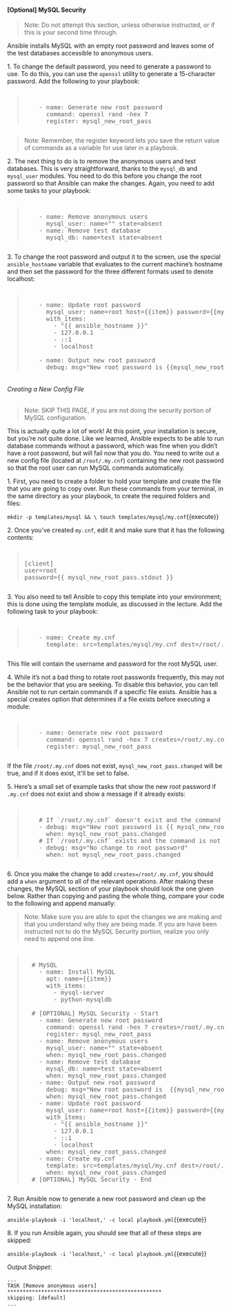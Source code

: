 #### [Optional] MySQL Security  
>Note: Do not attempt this section, unless otherwise instructed, or if this is your second time through.

Ansible installs MySQL with an empty root password and leaves some of the test databases accessible to anonymous users.

1\. To change the default password, you need to generate a password to use. To do this, you can use the `openssl` utility to generate a 15-character password. Add the following to your playbook:

<pre class="file" data-filename="playbook.yml"><blockquote>
    - name: Generate new root password
      command: openssl rand -hex 7
      register: mysql_new_root_pass
</blockquote></pre>

> Note: Remember, the register keyword lets you save the return value of commands as a variable for use later in a playbook.

2\. The next thing to do is to remove the anonymous users and test databases. This is very straightforward, thanks to the `mysql_db` and `mysql_user` modules. You need to do this before you change the root password so that Ansible can make the changes. Again, you need to add some tasks to your playbook:

<pre class="file" data-filename="playbook.yml"><blockquote>
    - name: Remove anonymous users
      mysql_user: name="" state=absent
    - name: Remove test database
      mysql_db: name=test state=absent
</blockquote></pre>

3\. To change the root password and output it to the screen, use the special `ansible_hostname` variable that evaluates to the current machine’s hostname and then set the password for the three different formats used to denote localhost:

<pre class="file" data-filename="playbook.yml"><blockquote>
    - name: Update root password
      mysql_user: name=root host={{item}} password={{mysql_new_root_pass.stdout}}
      with_items:
        - "{{ ansible_hostname }}"
        - 127.0.0.1
        - ::1
        - localhost

    - name: Output new root password
      debug: msg="New root password is {{mysql_new_root_pass.stdout}}"
</blockquote></pre>

###### Creating a New Config File

>Note: SKIP THIS PAGE, if you are not doing the security portion of MySQL configuration.

This is actually quite a lot of work! At this point, your installation is secure, but you’re not quite done. Like we learned, Ansible expects to be able to run database commands without a password, which was fine when you didn’t have a root password, but will fail now that you do. You need to write out a new config file (located at `/root/.my.cnf`) containing the new root password so that the root user can run MySQL commands automatically.

1\. First, you need to create a folder to hold your template and create the file that you are going to copy over. Run these commands from your terminal, in the same directory as your playbook, to create the required folders and files:

`mkdir -p templates/mysql && \
touch templates/mysql/my.cnf`{{execute}}

2\. Once you’ve created `my.cnf`, edit it and make sure that it has the following contents:

<pre class="file" data-filename="my.cnf"><blockquote>
[client]
user=root
password={{ mysql_new_root_pass.stdout }}
</blockquote></pre>

3\. You also need to tell Ansible to copy this template into your environment; this is done using the template module, as discussed in the lecture. Add the following task to your playbook:

<pre class="file" data-filename="playbook.yml"><blockquote>
    - name: Create my.cnf
      template: src=templates/mysql/my.cnf dest=/root/.my.cnf
</blockquote></pre>

This file will contain the username and password for the root MySQL user.

4\. While it’s not a bad thing to rotate root passwords frequently, this may not be the behavior that you are seeking. To disable this behavior, you can tell Ansible not to run certain commands if a specific file exists. Ansible has a special creates option that determines if a file exists before executing a module:

<pre class="file" data-filename="playbook.yml"><blockquote>
    - name: Generate new root password
      command: openssl rand -hex 7 creates=/root/.my.cnf
      register: mysql_new_root_pass
</blockquote></pre>

If the file `/root/.my.cnf` does not exist, `mysql_new_root_pass.changed` will be true, and if it does exist, it'll be set to false.

5\. Here’s a small set of example tasks that show the new root password if `.my.cnf` does not exist and show a message if it already exists:

<pre class="file" data-filename="playbook.yml"><blockquote>
    # If `/root/.my.cnf` doesn't exist and the command is run
    - debug: msg="New root password is {{ mysql_new_root_pass.stdout }}"
      when: mysql_new_root_pass.changed
    # If `/root/.my.cnf` exists and the command is not run
    - debug: msg="No change to root password"
      when: not mysql_new_root_pass.changed
</blockquote></pre>


6\. Once you make the change to add `creates=/root/.my.cnf`, you should add a `when` argument to all of the relevant operations. After making these changes, the MySQL section of your playbook should look the one given below. Rather than copying and pasting the whole thing, compare your code to the following and append manually:

>Note: Make sure you are able to spot the changes we are making and that you understand why they are being made. If you are have been instructed not to do the MySQL Security portion, realize you only need to append one line.

<pre><blockquote>
  # MySQL
    - name: Install MySQL
      apt: name={{item}}
      with_items:
        - mysql-server
        - python-mysqldb

  # [OPTIONAL] MySQL Security - Start
    - name: Generate new root password
      command: openssl rand -hex 7 creates=/root/.my.cnf
      register: mysql_new_root_pass
    - name: Remove anonymous users
      mysql_user: name="" state=absent
      when: mysql_new_root_pass.changed
    - name: Remove test database
      mysql_db: name=test state=absent
      when: mysql_new_root_pass.changed
    - name: Output new root password
      debug: msg="New root password is  {{mysql_new_root_pass.stdout}}"
      when: mysql_new_root_pass.changed
    - name: Update root password
      mysql_user: name=root host={{item}} password={{mysql_new_root_pass.stdout}}
      with_items:
        - "{{ ansible_hostname }}"
        - 127.0.0.1
        - ::1
        - localhost
      when: mysql_new_root_pass.changed
    - name: Create my.cnf
      template: src=templates/mysql/my.cnf dest=/root/.my.cnf
      when: mysql_new_root_pass.changed
  # [OPTIONAL] MySQL Security - End
</blockquote></pre>

7\. Run Ansible now to generate a new root password and clean up the MySQL installation:

`ansible-playbook -i 'localhost,' -c local playbook.yml`{{execute}}

8\. If you run Ansible again, you should see that all of these steps are skipped:

`ansible-playbook -i 'localhost,' -c local playbook.yml`{{execute}}

Output *Snippet*:
```
...
TASK [Remove anonymous users]
**************************************************
skipping: [default]
...
```
